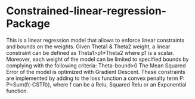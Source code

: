 # Constrained-linear-regression-Package
This is a linear regression model that allows to enforce linear constraints and bounds on the weights.
Given Theta1 & Theta2 weight, a linear constraint can be defined as Theta1>p1*Theta2 where p1 is a scalar.
Moreover, each weight of the model can be limited to specified bounds by complying with the following criteria: Theta-bound>0 
The Mean Squared Error of the model is optimized with Gradient Descent.
These constraints are implemented by adding to the loss function a convex penalty term P:
  P=Sum(f(-CSTR)), where f can be a Relu, Squared Relu or an Exponential function.
